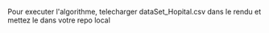 Pour executer l'algorithme, telecharger dataSet_Hopital.csv dans le rendu et mettez le dans votre repo local
